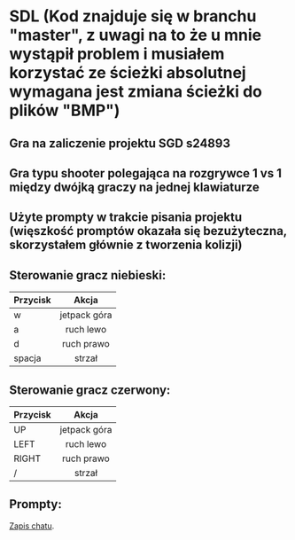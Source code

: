 # SDL  (Kod znajduje się w branchu "master", z uwagi na to że u mnie wystąpił problem i musiałem korzystać ze ścieżki absolutnej wymagana jest zmiana ścieżki do plików "BMP")

## Gra na zaliczenie projektu SGD s24893
## Gra typu shooter polegająca na rozgrywce 1 vs 1 między dwójką graczy na jednej klawiaturze 
## Użyte prompty w trakcie pisania projektu (więszkość promptów okazała się bezużyteczna, skorzystałem głównie z tworzenia kolizji)

## Sterowanie gracz niebieski:

| Przycisk  | Akcja | 
| ------------- |:-------------:|
| w      | jetpack góra     |
| a      | ruch lewo     |
| d      | ruch prawo     |
| spacja      | strzał     |

## Sterowanie gracz czerwony:

| Przycisk  | Akcja | 
| ------------- |:-------------:|
| UP      | jetpack góra     |
| LEFT      | ruch lewo     |
| RIGHT      | ruch prawo     |
| /      | strzał     |

## Prompty: 
[Zapis chatu](https://chatgpt.com/share/ad23f38a-5e5e-4b7d-adaf-7652528d42ae).
